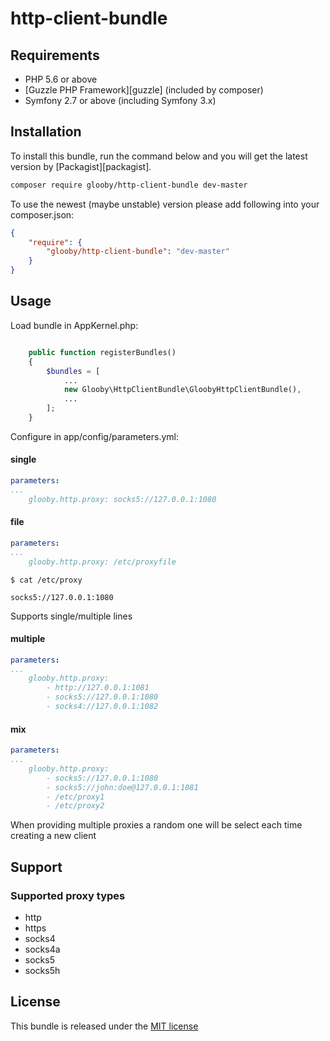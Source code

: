 # http-client-bundle

## Requirements

 - PHP 5.6 or above
 - [Guzzle PHP Framework][guzzle] (included by composer)
 - Symfony 2.7 or above (including Symfony 3.x)

## Installation
To install this bundle, run the command below and you will get the latest version by [Packagist][packagist].

``` bash
composer require glooby/http-client-bundle dev-master
```

To use the newest (maybe unstable) version please add following into your composer.json:

``` json
{
    "require": {
        "glooby/http-client-bundle": "dev-master"
    }
}
```

## Usage

Load bundle in AppKernel.php:
``` php

    public function registerBundles()
    {
        $bundles = [
            ...
            new Glooby\HttpClientBundle\GloobyHttpClientBundle(),
            ...
        ];
    }
```

Configure in app/config/parameters.yml:

#### single
``` yaml
parameters:
...
    glooby.http.proxy: socks5://127.0.0.1:1080

```

#### file
``` yaml
parameters:
...
    glooby.http.proxy: /etc/proxyfile

```

    $ cat /etc/proxy

    socks5://127.0.0.1:1080

Supports single/multiple lines

#### multiple
``` yaml
parameters:
...
    glooby.http.proxy:
        - http://127.0.0.1:1081
        - socks5://127.0.0.1:1080
        - socks4://127.0.0.1:1082

```

#### mix
``` yaml
parameters:
...
    glooby.http.proxy:
        - socks5://127.0.0.1:1080
        - socks5://john:doe@127.0.0.1:1081
        - /etc/proxy1
        - /etc/proxy2

```

When providing multiple proxies a random one will be select each time creating a new client

## Support

### Supported proxy types

 * http
 * https
 * socks4
 * socks4a
 * socks5
 * socks5h

## License

This bundle is released under the [MIT license](Resources/meta/LICENSE)
